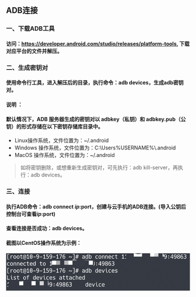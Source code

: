 ## ADB连接

### 一、下载ADB工具
#### 访问：https://developer.android.com/studio/releases/platform-tools, 下载对应平台的文件并解压。

### 二、生成密钥对
#### 使用命令行工具，进入解压后的目录，执行命令：adb devices，生成adb密钥对。
#### 说明 ：
#### 默认情况下，ADB 服务器生成的密钥对以 adbkey（私钥）和 adbkey.pub（公钥）的形式存储在以下密钥存储库目录中。
* Linux操作系统，文件位置为：~/.android
* Windows 操作系统，文件位置为：C:\Users\%USERNAME%\\.android
* MacOS 操作系统，文件位置为：~/.android
>如将密钥删除，或想重新生成密钥对，可先执行：adb kill-server，再执行：adb devices。

### 三、连接
#### 执行ADB命令：adb connect $ip:$port，创建与云手机的ADB连接。(导入公钥后控制台可查看$ip:$port)
#### 查看连接是否成功：adb devices。
#### 截图以CentOS操作系统为示例：
![img](images/ADB.png)


